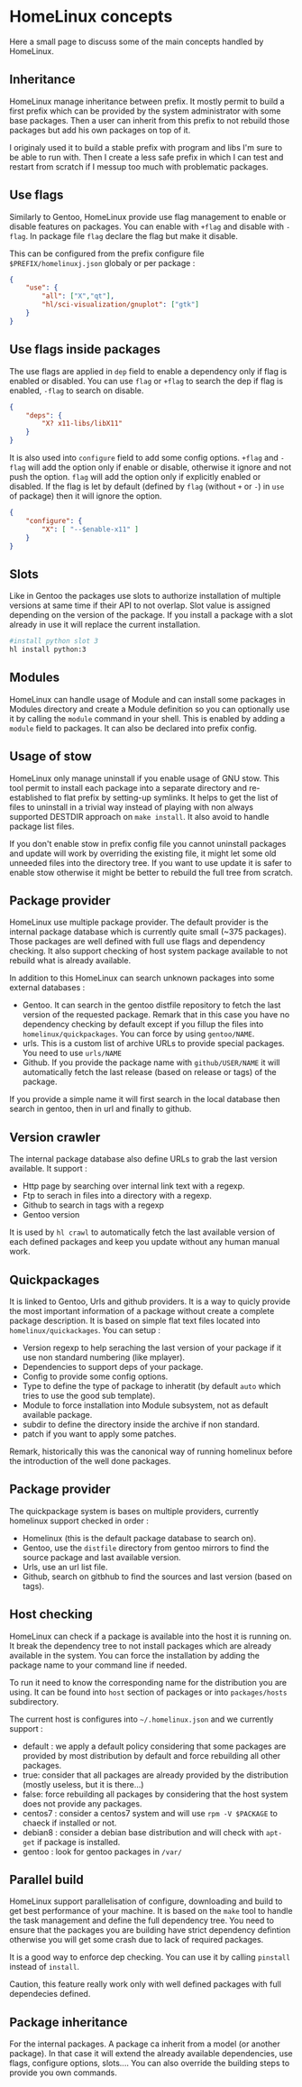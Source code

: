 HomeLinux concepts
==================

Here a small page to discuss some of the main concepts handled by HomeLinux.

Inheritance
-----------

HomeLinux manage inheritance between prefix. It mostly permit to build a first prefix which can be provided
by the system administrator with some base packages. Then a user can inherit from this prefix to not rebuild
those packages but add his own packages on top of it.

I originaly used it to build a stable prefix with program and libs I'm sure to be able to run with. Then
I create a less safe prefix in which I can test and restart from scratch if I messup too much with
problematic packages.

Use flags
---------

Similarly to Gentoo, HomeLinux provide use flag management to enable or disable features on packages.
You can enable with `+flag` and disable with `-flag`. In package file `flag` declare the flag but make
it disable.

This can be configured from the prefix configure file `$PREFIX/homelinuxj.json` globaly or per package :

```json
{
	"use": {
		"all": ["X","qt"],
		"hl/sci-visualization/gnuplot": ["gtk"]
	}
}
```

Use flags inside packages
-------------------------

The use flags are applied in `dep` field to enable a dependency only if flag is enabled or disabled.
You can use `flag` or `+flag` to search the dep if flag is enabled, `-flag` to search on disable.

```json
{
	"deps": {
		"X? x11-libs/libX11"
	}
}
```

It is also used into `configure` field to add some config options. `+flag` and `-flag` will add the option
only if enable or disable, otherwise it ignore and not push the option. `flag` will add the option only
if explicitly enabled or disabled. If the flag is let by default (defined by `flag` (without `+` or `-`) 
in `use` of package) then it will ignore the option.

```json
{
	"configure": {
		"X": [ "--$enable-x11" ]
	}
}
```

Slots
-----

Like in Gentoo the packages use slots to authorize installation of multiple versions at same time if their
API to not overlap. Slot value is assigned depending on the version of the package. If you install a package
with a slot already in use it will replace the current installation.

```sh
#install python slot 3
hl install python:3
```

Modules
-------

HomeLinux can handle usage of Module and can install some packages in Modules directory and create a Module
definition so you can optionally use it by calling the `module` command in your shell. This is enabled by
adding a `module` field to packages. It can also be declared into prefix config.

Usage of stow
-------------

HomeLinux only manage uninstall if you enable usage of GNU stow. This tool permit to install each package
into a separate directory and re-established to flat prefix by setting-up symlinks. It helps to get
the list of files to uninstall in a trivial way instead of playing with non always supported DESTDIR approach
on `make install`. It also avoid to handle package list files.

If you don't enable stow in prefix config file you cannot uninstall packages and update will work by overriding
the existing file, it might let some old unneeded files into the directory tree. If you want to use
update it is safer to enable stow otherwise it might be better to rebuild the full tree from scratch.

Package provider
----------------

HomeLinux use multiple package provider. The default provider is the internal package database which is currently
quite small (~375 packages). Those packages are well defined with full use flags and dependency checking. It also
support checking of host system package available to not rebuild what is already available.

In addition to this HomeLinux can search unknown packages into some external databases :

 * Gentoo. It can search in the gentoo distfile repository to fetch the last version of the requested package.
 Remark that in this case you have no dependency checking by default except if you fillup the files
 into `homelinux/quickpackages`. You can force by using `gentoo/NAME`.
 * urls. This is a custom list of archive URLs to provide special packages. You need to use `urls/NAME`
 * Github. If you provide the package name with `github/USER/NAME` it will automatically fetch the last
 release (based on release or tags) of the package.
 
If you provide a simple name it will first search in the local database then search in gentoo, then
in url and finally to github.

Version crawler
---------------

The internal package database also define URLs to grab the last version available. It support :

 * Http page by searching over internal link text with a regexp.
 * Ftp to serach in files into a directory with a regexp.
 * Github to search in tags with a regexp
 * Gentoo version
 
It is used by `hl crawl` to automatically fetch the last available version of each defined packages
and keep you update without any human manual work.

Quickpackages
-------------

It is linked to Gentoo, Urls and github providers. It is a way to quicly provide the most important information
of a package without create a complete package description. It is based on simple flat text files located
into `homelinux/quickackages`. You can setup :

 * Version regexp to help seraching the last version of your package if it use non standard numbering (like mplayer).
 * Dependencies to support deps of your package.
 * Config to provide some config options.
 * Type to define the type of package to inheratit (by default `auto` which tries to use the good sub template).
 * Module to force installation into Module subsystem, not as default available package.
 * subdir to define the directory inside the archive if non standard.
 * patch if you want to apply some patches.

Remark, historically this was the canonical way of running homelinux before the introduction of the well done packages.

Package provider
----------------

The quickpackage system is bases on multiple providers, currently homelinux support checked in order :

 * Homelinux (this is the default package database to search on).
 * Gentoo, use the `distfile` directory from gentoo mirrors to find the source package and last available version.
 * Urls, use an url list file.
 * Github, search on gitbhub to find the sources and last version (based on tags).
 
Host checking
-------------
 
HomeLinux can check if a package is available into the host it is running on. It break the dependency tree to not
install packages which are already available in the system. You can force the installation by adding the package
name to your command line if needed.
 
To run it need to know the corresponding name for the distribution you are using. It can be found into `host` section
of packages or into `packages/hosts` subdirectory.

The current host is configures into `~/.homelinux.json` and we currently support :

 * default : we apply a default policy considering that some packages are provided by most distribution by default and force
 rebuilding all other packages.
 * true: consider that all packages are already provided by the distribution (mostly useless, but it is there...)
 * false: force rebuilding all packages by considering that the host system does not provide any packages.
 * centos7 : consider a centos7 system and will use `rpm -V $PACKAGE` to chaeck if installed or not.
 * debian8 : consider a debian base distribution and will check with `apt-get` if package is installed.
 * gentoo : look for gentoo packages in `/var/`
 
Parallel build
--------------
 
HomeLinux support parallelisation of configure, downloading and build to get best performance of your machine. It is based
on the `make` tool to handle the task management and define the full dependency tree. You need to ensure that the packages
you are building have strict dependency defintion otherwise you will get some crash due to lack of required packages.
 
It is a good way to enforce dep checking. You can use it by calling `pinstall` instead of `install`.

Caution, this feature really work only with well defined packages with full dependecies defined.
 
Package inheritance
-------------------
 
For the internal packages. A package ca inherit from a model (or another package). In that case it will extend the already
available dependencies, use flags, configure options, slots.... You can also override the building steps to provide you own
commands.